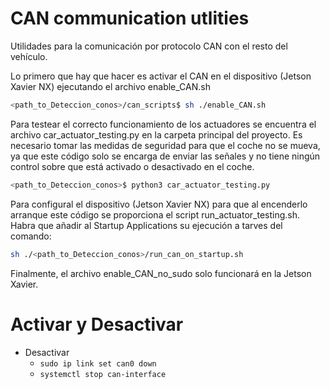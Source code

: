 # CAN communication utlities

Utilidades para la comunicación por protocolo CAN con el resto del vehículo.

Lo primero que hay que hacer es activar el CAN en el dispositivo (Jetson Xavier NX) ejecutando el archivo enable_CAN.sh
```bash
<path_to_Deteccion_conos>/can_scripts$ sh ./enable_CAN.sh
```

Para testear el correcto funcionamiento de los actuadores se encuentra el archivo car_actuator_testing.py en la carpeta principal del proyecto.
Es necesario tomar las medidas de seguridad para que el coche no se mueva, ya que este código solo se encarga de enviar las señales y no tiene ningún control sobre que está activado o desactivado en el coche.

```bash
<path_to_Deteccion_conos>$ python3 car_actuator_testing.py
```

Para configural el dispositivo (Jetson Xavier NX) para que al encenderlo arranque este código se proporciona el script run_actuator_testing.sh.
Habra que añadir al Startup Applications su ejecución a tarves del comando:

```bash
sh ./<path_to_Deteccion_conos>/run_can_on_startup.sh
```

Finalmente, el archivo enable_CAN_no_sudo solo funcionará en la Jetson Xavier.

# Activar y Desactivar
- Desactivar
    - `sudo ip link set can0 down`
    - `systemctl stop can-interface`